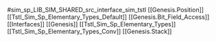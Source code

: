 #sim_sp_LIB_SIM_SHARED_src_interface_sim_tstl
[[Genesis.Position]]
[[Tstl_Sim_Sp_Elementary_Types_Default]]
[[Genesis.Bit_Field_Access]]
[[Interfaces]]
[[Genesis]]
[[Tstl_Sim_Sp_Elementary_Types]]
[[Tstl_Sim_Sp_Elementary_Types_Conv]]
[[Genesis.Stack]]
